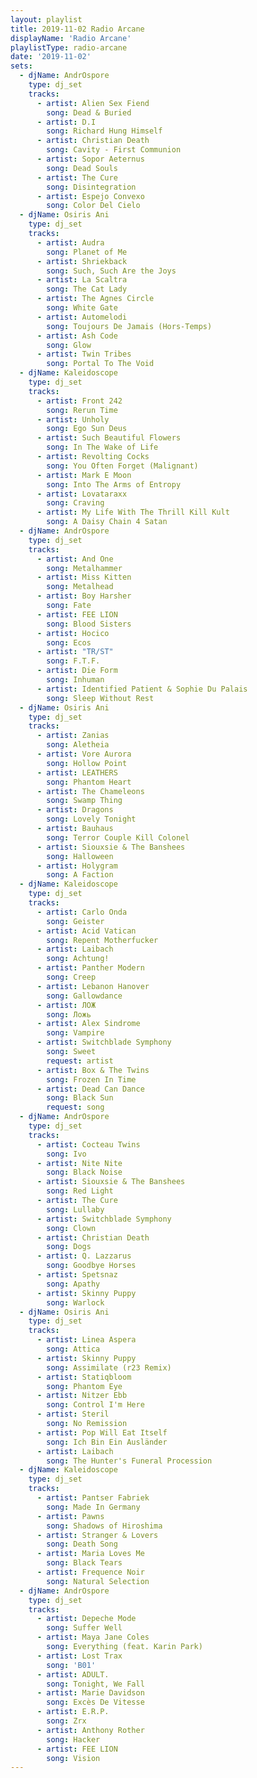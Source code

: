 ```yaml
---
layout: playlist
title: 2019-11-02 Radio Arcane
displayName: 'Radio Arcane'
playlistType: radio-arcane
date: '2019-11-02'
sets:
  - djName: AndrOspore
    type: dj_set
    tracks:
      - artist: Alien Sex Fiend
        song: Dead & Buried
      - artist: D.I
        song: Richard Hung Himself
      - artist: Christian Death
        song: Cavity - First Communion
      - artist: Sopor Aeternus
        song: Dead Souls
      - artist: The Cure
        song: Disintegration
      - artist: Espejo Convexo
        song: Color Del Cielo                    
  - djName: Osiris Ani
    type: dj_set      
    tracks:
      - artist: Audra
        song: Planet of Me
      - artist: Shriekback
        song: Such, Such Are the Joys
      - artist: La Scaltra
        song: The Cat Lady
      - artist: The Agnes Circle
        song: White Gate
      - artist: Automelodi
        song: Toujours De Jamais (Hors-Temps)
      - artist: Ash Code
        song: Glow
      - artist: Twin Tribes
        song: Portal To The Void
  - djName: Kaleidoscope
    type: dj_set
    tracks:
      - artist: Front 242
        song: Rerun Time
      - artist: Unholy
        song: Ego Sun Deus
      - artist: Such Beautiful Flowers
        song: In The Wake of Life
      - artist: Revolting Cocks
        song: You Often Forget (Malignant)
      - artist: Mark E Moon
        song: Into The Arms of Entropy
      - artist: Lovataraxx
        song: Craving
      - artist: My Life With The Thrill Kill Kult
        song: A Daisy Chain 4 Satan
  - djName: AndrOspore
    type: dj_set
    tracks:
      - artist: And One
        song: Metalhammer
      - artist: Miss Kitten
        song: Metalhead
      - artist: Boy Harsher
        song: Fate
      - artist: FEE LION
        song: Blood Sisters
      - artist: Hocico
        song: Ecos
      - artist: "TR/ST"
        song: F.T.F.
      - artist: Die Form
        song: Inhuman
      - artist: Identified Patient & Sophie Du Palais
        song: Sleep Without Rest
  - djName: Osiris Ani
    type: dj_set
    tracks:
      - artist: Zanias
        song: Aletheia
      - artist: Vore Aurora
        song: Hollow Point
      - artist: LEATHERS
        song: Phantom Heart
      - artist: The Chameleons
        song: Swamp Thing
      - artist: Dragons
        song: Lovely Tonight
      - artist: Bauhaus
        song: Terror Couple Kill Colonel
      - artist: Siouxsie & The Banshees
        song: Halloween
      - artist: Holygram
        song: A Faction
  - djName: Kaleidoscope
    type: dj_set
    tracks:
      - artist: Carlo Onda
        song: Geister
      - artist: Acid Vatican
        song: Repent Motherfucker
      - artist: Laibach
        song: Achtung!
      - artist: Panther Modern
        song: Creep
      - artist: Lebanon Hanover
        song: Gallowdance
      - artist: ЛОЖ
        song: Ложь
      - artist: Alex Sindrome
        song: Vampire
      - artist: Switchblade Symphony
        song: Sweet
        request: artist
      - artist: Box & The Twins
        song: Frozen In Time
      - artist: Dead Can Dance
        song: Black Sun
        request: song
  - djName: AndrOspore
    type: dj_set
    tracks:
      - artist: Cocteau Twins
        song: Ivo
      - artist: Nite Nite
        song: Black Noise
      - artist: Siouxsie & The Banshees
        song: Red Light
      - artist: The Cure
        song: Lullaby
      - artist: Switchblade Symphony
        song: Clown
      - artist: Christian Death
        song: Dogs
      - artist: Q. Lazzarus
        song: Goodbye Horses
      - artist: Spetsnaz
        song: Apathy
      - artist: Skinny Puppy
        song: Warlock
  - djName: Osiris Ani
    type: dj_set
    tracks:
      - artist: Linea Aspera
        song: Attica
      - artist: Skinny Puppy
        song: Assimilate (r23 Remix)
      - artist: Statiqbloom
        song: Phantom Eye
      - artist: Nitzer Ebb
        song: Control I'm Here
      - artist: Steril
        song: No Remission
      - artist: Pop Will Eat Itself
        song: Ich Bin Ein Ausländer
      - artist: Laibach
        song: The Hunter's Funeral Procession
  - djName: Kaleidoscope
    type: dj_set
    tracks:
      - artist: Pantser Fabriek
        song: Made In Germany
      - artist: Pawns
        song: Shadows of Hiroshima
      - artist: Stranger & Lovers
        song: Death Song
      - artist: Maria Loves Me
        song: Black Tears
      - artist: Frequence Noir
        song: Natural Selection
  - djName: AndrOspore
    type: dj_set
    tracks:
      - artist: Depeche Mode
        song: Suffer Well
      - artist: Maya Jane Coles
        song: Everything (feat. Karin Park)
      - artist: Lost Trax
        song: 'B01'
      - artist: ADULT.
        song: Tonight, We Fall
      - artist: Marie Davidson
        song: Excès De Vitesse
      - artist: E.R.P.
        song: Zrx
      - artist: Anthony Rother
        song: Hacker
      - artist: FEE LION
        song: Vision
---
```

